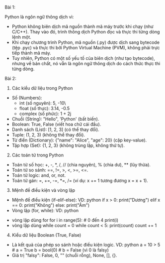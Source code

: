 Bài 1: 

Python là ngôn ngữ thông dịch vì:
- Python không biên dịch mã nguồn thành mã máy trước khi chạy (như C/C++). Thay vào đó, trình thông dịch Python đọc và thực thi từng dòng lệnh một.
- Khi chạy chương trình Python, mã nguồn (.py) được dịch sang bytecode (tệp .pyc) và thực thi bởi Python Virtual Machine (PVM), không phải trực tiếp thành mã máy.
- Tuy nhiên, Python có một số yếu tố của biên dịch (như tạo bytecode), nhưng về bản chất, nó vẫn là ngôn ngữ thông dịch do cách thức thực thi từng dòng.

Bài 2:

1. Các kiểu dữ liệu trong Python
- Số (Numbers):
  + int (số nguyên): 5, -10\
  + float (số thực): 3.14, -0.5
  + complex (số phức): 1 + 2j
- Chuỗi (String): "Hello", 'Python' (bất biến).
- Boolean: True, False (viết hoa chữ cái đầu).
- Danh sách (List): [1, 2, 3] (có thể thay đổi).
- Tuple: (1, 2, 3) (không thể thay đổi).
- Từ điển (Dictionary): {"name": "Alice", "age": 20} (cặp key-value).
- Tập hợp (Set): {1, 2, 3} (không trùng lặp, không thứ tự).

2. Các toán tử trong Python
- Toán tử số học: +, -, *, /, // (chia nguyên), % (chia dư), ** (lũy thừa).
- Toán tử so sánh: ==, !=, >, <, >=, <=.
- Toán tử logic: and, or, not.
- Toán tử gán: =, +=, -=, *=, /= (ví dụ: x += 1 tương đương x = x + 1).
  
3. Mệnh đề điều kiện và vòng lặp
- Mệnh đề điều kiện (if-elif-else):
VD: python
if x > 0:
    print("Dương")
elif x == 0:
    print("Không")
else:
    print("Âm")
- Vòng lặp (for, while):
  VD: python
+ vòng lặp dùng for
for i in range(5):  # 0 đến 4
    print(i)  
+ vòng lặp dùng while
count = 0
while count < 5:
    print(count)
    count += 1
  
4. Kiểu dữ liệu Boolean (True, False)
- Là kết quả của phép so sánh hoặc điều kiện logic.
VD: python
a = 10 > 5  # a = True
b = bool(0)  # b = False (vì 0 là falsy)
- Giá trị "falsy": False, 0, "" (chuỗi rỗng), None, [], {}.

